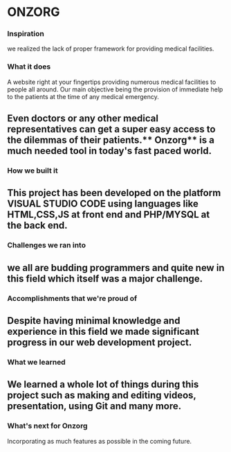 # ONZORG
### Inspiration
we realized the lack of proper framework for providing medical facilities.

### What it does
A website right at your fingertips providing numerous medical facilities to people all around. Our main objective being the provision of immediate help to the patients at the time of any medical emergency.

Even doctors or any other medical representatives can get a super easy access to the dilemmas of their patients.** Onzorg** is a much needed tool in today's fast paced world.
---
### How we built it
This project has been developed on the platform VISUAL STUDIO CODE using languages like **HTML,CSS,JS** at front end and **PHP/MYSQL** at the back end.
---
### Challenges we ran into
we all are budding programmers and quite new in this field which itself was a major challenge.
---
### Accomplishments that we're proud of
Despite having minimal knowledge and experience in this field we made significant progress in our web development project.
---
### What we learned
We learned a whole lot of things during this project such as making and editing videos, presentation, using Git and many more.
---
### What's next for Onzorg
Incorporating as much features as possible in the coming future.